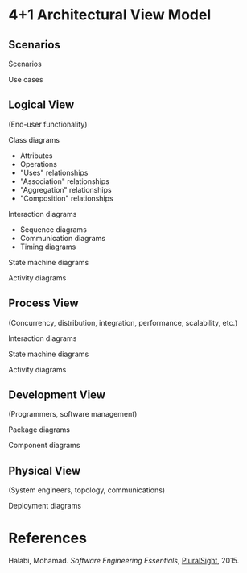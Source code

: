 # 4+1 Architectural View Model
## Scenarios
Scenarios

Use cases

## Logical View
(End-user functionality)

Class diagrams

- Attributes
- Operations
- "Uses" relationships
- "Association" relationships
- "Aggregation" relationships
- "Composition" relationships

Interaction diagrams

- Sequence diagrams
- Communication diagrams
- Timing diagrams

State machine diagrams

Activity diagrams


## Process View
(Concurrency, distribution, integration, performance, scalability, etc.)

Interaction diagrams

State machine diagrams

Activity diagrams

## Development View
(Programmers, software management)

Package diagrams

Component diagrams

## Physical View
(System engineers, topology, communications)

Deployment diagrams

# References
Halabi, Mohamad. *Software Engineering Essentials*, [PluralSight](http://www.pluralsight.com/courses/software-engineering-essentials), 2015.

